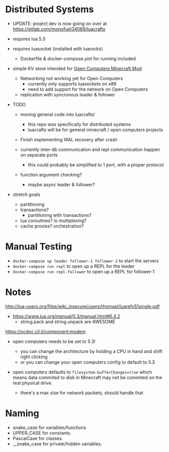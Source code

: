 # Distributed Systems

- UPDATE: project dev is now going on over at https://gitlab.com/monofuel34089/luacrafts

- requires lua 5.3
- requires luasocket (installed with luarocks)

  - Dockerfile & docker-compose.yml for running included

- simple KV store intended for [Open Computers Minecraft Mod](https://ocdoc.cil.li/tutorial:oc1_basic_computer)
  - Networking not working yet for Open Computers
    - currently only supports luasockets on x86
    - need to add support for the network on Open Computers
  - replication with syncronous leader & follower

* TODO

  - moving general code into luacrafts/
    - this repo was specifically for distributed systems
    - luacrafts will be for general minecraft / open computers projects

  - Finish implementing WAL recovery after crash
  - currently inter-db communication and repl communication happen on separate ports
    - this could probably be simplified to 1 port, with a proper protocol
  - function argument checking?

    - maybe async leader & follower?

* stretch goals
  - partitioning
  - transactions?
    - partitioning with transactions?
  - lua coroutines? io multiplexing?
  - cache proxies? orchestration?

# Manual Testing

- `docker-compose up leader follower-1 follower-2` to start the servers
- `docker-compose run repl` to open up a REPL for the leader
- `docker-compose run repl-follower` to open up a REPL for follower-1

# Notes

http://lua-users.org/files/wiki_insecure/users/thomasl/luarefv51single.pdf

- https://www.lua.org/manual/5.3/manual.html#6.4.2
  - string.pack and string.unpack are AWESOME

https://ocdoc.cil.li/component:modem

- open computers needs to be set to 5.3!
  - you can change the architecture by holding a CPU in hand and shift right clicking
  - or you can change your open computers config to default to 5.3

- open computers defaults to `filesystem.bufferChanges=true` which means data commited to disk in Minecraft may not be commited on the real physical drive.
  - there's a max size for network packets, should handle that

# Naming

- snake_case for variables/functions
- UPPER_CASE for constants.
- PascalCase for classes.
- \_\_snake_case for private/hidden variables.
